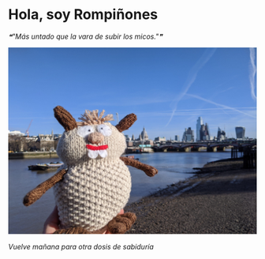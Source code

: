 # Hola, soy Rompiñones

<!--STARTS_HERE_QUOTE_README-->
<i>❝"Más untado que la vara de subir los micos."❞</i>
<!--ENDS_HERE_QUOTE_README-->

<!--START_SECTION:update_image-->
![alt text](https://raw.githubusercontent.com/focaalvarez/rompinones/main/.github/images/IMG_20220205_104658.jpg?raw=true)
<!--END_SECTION:update_image-->

*Vuelve mañana para otra dosis de sabiduría*
